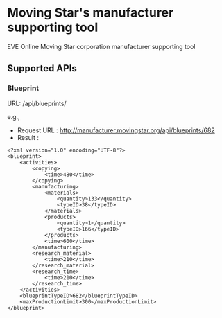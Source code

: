 # Moving Star's manufacturer supporting tool
EVE Online Moving Star corporation manufacturer supporting tool

## Supported APIs
### Blueprint
URL: /api/blueprints/<typeid>

e.g.,
* Request URL : http://manufacturer.movingstar.org/api/blueprints/682
* Result :
```
<?xml version="1.0" encoding="UTF-8"?>
<blueprint>
	<activities>
		<copying>
			<time>480</time>
		</copying>
		<manufacturing>
			<materials>
				<quantity>133</quantity>
				<typeID>38</typeID>
			</materials>
			<products>
				<quantity>1</quantity>
				<typeID>166</typeID>
			</products>
			<time>600</time>
		</manufacturing>
		<research_material>
			<time>210</time>
		</research_material>
		<research_time>
			<time>210</time>
		</research_time>
	</activities>
	<blueprintTypeID>682</blueprintTypeID>
	<maxProductionLimit>300</maxProductionLimit>
</blueprint>
```
